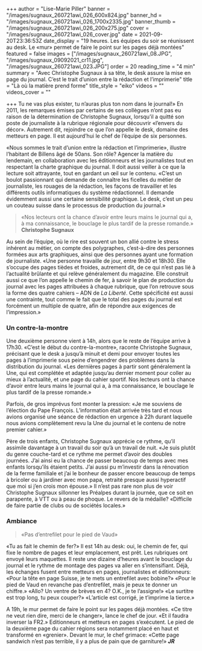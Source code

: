 +++
author = "Lise-Marie Piller"
banner = "/images/sugnaux_260721awi_026_600x824.jpg"
banner_hd = "/images/sugnaux_260721awi_026_1700x2335.jpg"
banner_thumb = "/images/sugnaux_260721awi_026_200x275.jpg"
cover = "/images/sugnaux_260721awi_026_cover.jpg"
date = 2021-09-20T23:36:53Z
date_display = "19 heures. Les équipes du soir se réunissent au desk. Le «mur» permet de faire le point sur les pages déjà montées"
featured = false
images = ["/images/sugnaux_260721awi_08.JPG", "/images/sugnaux_09092021_cr11.jpg", "/images/sugnaux_260721awi_023.JPG"]
order = 20
reading_time = "4 min"
summary = "Avec Christophe Sugnaux à sa tête, le desk assure la mise en page du journal. C’est le trait d’union entre la rédaction et l’imprimerie"
title = "Là où la matière prend forme"
title_style = "eiko"
videos = ""
videos_cover = ""

+++
Tu ne vas plus exister, tu n’auras plus ton nom dans le journal!» En 2011, les remarques émises par certains de ses collègues n’ont pas eu raison de la détermination de Christophe Sugnaux, lorsqu’il a quitté son poste de journaliste à la rubrique régionale pour découvrir «l’envers du décor». Autrement dit, rejoindre ce que l’on appelle le desk, domaine des metteurs en page. Il est aujourd’hui le chef de l’équipe de six personnes.

«Nous sommes le trait d’union entre la rédaction et l’imprimerie», illustre l’habitant de Billens âgé de 50ans. Son rôle? Agencer la matière du lendemain, en collaboration avec les éditionneurs et les journalistes tout en respectant la charte graphique du journal. Il doit aussi veiller à ce que la lecture soit attrayante, tout en gardant un œil sur le contenu. «C’est un boulot passionnant qui demande de connaître les ficelles du métier de journaliste, les rouages de la rédaction, les façons de travailler et les différents outils informatiques du système rédactionnel. Il demande évidemment aussi une certaine sensibilité graphique. Le desk, c’est un peu un couteau suisse dans le processus de production du journal.»

> «Nos lecteurs ont la chance d’avoir entre leurs mains le journal qui a, à ma connaissance, le bouclage le plus tardif de la presse romande.»  
> **Christophe Sugnaux**

Au sein de l’équipe, où le rire est souvent un bon allié contre le stress inhérent au métier, on compte des polygraphes, c’est-à-dire des personnes formées aux arts graphiques, ainsi que des personnes ayant une formation de journaliste. «Une personne travaille de jour, entre 9h30 et 18h30. Elle s’occupe des pages tièdes et froides, autrement dit, de ce qui n’est pas lié à l’actualité brûlante et qui relève généralement du magazine. Elle construit aussi ce que l’on appelle le chemin de fer, à savoir le plan de production du journal avec les pages attribuées à chaque rubrique, que l’on retrouve sous la forme des quatre cahiers – ADN de _La Liberté_. Cette spécificité est aussi une contrainte, tout comme le fait que le total des pages du journal est forcément un multiple de quatre, afin de répondre aux exigences de l’impression.»

### Un contre-la-montre

Une deuxième personne vient à 14h, alors que le reste de l’équipe arrive à 17h30. «C’est le début du contre-la-montre», raconte Christophe Sugnaux, précisant que le desk a jusqu’à minuit et demi pour envoyer toutes les pages à l’imprimerie sous peine d’engendrer des problèmes dans la distribution du journal. «Les dernières pages à partir sont généralement la Une, qui est complétée et adaptée jusqu’au dernier moment pour coller au mieux à l’actualité, et une page du cahier sportif. Nos lecteurs ont la chance d’avoir entre leurs mains le journal qui a, à ma connaissance, le bouclage le plus tardif de la presse romande.»

Parfois, de gros imprévus font monter la pression: «Je me souviens de l’élection du Pape François. L’information était arrivée très tard et nous avions organisé une séance de rédaction en urgence à 22h durant laquelle nous avions complètement revu la Une du journal et le contenu de notre premier cahier.»

Père de trois enfants, Christophe Sugnaux apprécie ce rythme, qu’il assimile davantage à un travail du soir qu’à un travail de nuit. «Je suis plutôt du genre couche-tard et ce rythme me permet d’avoir des doubles journées. J’ai ainsi eu la chance de passer beaucoup de temps avec mes enfants lorsqu’ils étaient petits. J’ai aussi pu m’investir dans la rénovation de la ferme familiale et j’ai le bonheur de passer encore beaucoup de temps à bricoler ou à jardiner avec mon papa, retraité presque aussi hyperactif que moi si j’en crois mon épouse.» Il n’est pas rare non plus de voir Christophe Sugnaux sillonner les Préalpes durant la journée, que ce soit en parapente, à VTT ou à peau de phoque. Le revers de la médaille? «Difficile de faire partie de clubs ou de sociétés locales.»

### Ambiance

> «Pas d’entrefilet pour le pied de Vaud»

«Tu as fait le chemin de fer?» Il est 14h au desk: oui, le chemin de fer, qui fixe le nombre de pages et leur emplacement, est prêt. Les rubriques ont envoyé leurs maquettes. Il reste une dizaine d’heures avant le bouclage du journal et le rythme de montage des pages va aller en s’intensifiant. Déjà, les échanges fusent entre metteurs en pages, journalistes et éditionneurs: «Pour la tête en page Suisse, je te mets un entrefilet avec bobine?» «Pour le pied de Vaud en revanche pas d’entrefilet, mais je peux te donner un chiffre.» «Allo? Un ventre de brèves en 4? O.K., je te l’assigne!» «Le surtitre est trop long, tu peux couper?» «L’article est corrigé, je t’imprime la tierce.»

A 19h, le mur permet de faire le point sur les pages déjà montées. «Ce titre ne veut rien dire, merci de le changer», lance le chef de jour. «Et il faudra inverser la FR2.» Editionneurs et metteurs en pages s’exécutent. Le pied de la deuxième page du cahier régions sera notamment placé en haut et transformé en «grenier». Devant le mur, le chef grimace: «Cette page sandwich n’est pas terrible, il y a plus de pain que de garniture!» **_JR_**